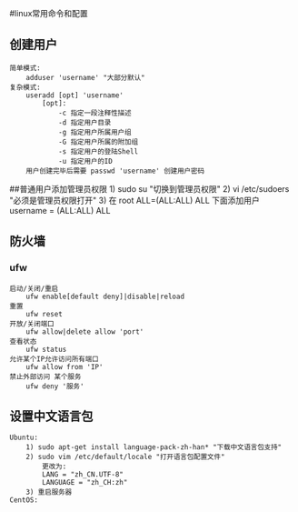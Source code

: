#linux常用命令和配置
## 创建用户
	简单模式:
		adduser 'username' "大部分默认"
	复杂模式:
		useradd [opt] 'username'
			[opt]:
				-c 指定一段注释性描述
				-d 指定用户目录
				-g 指定用户所属用户组
				-G 指定用户所属的附加组
				-s 指定用户的登陆Shell
				-u 指定用户的ID
		用户创建完毕后需要 passwd 'username' 创建用户密码
##普通用户添加管理员权限
	1) sudo su "切换到管理员权限"
	2) vi /etc/sudoers "必须是管理员权限打开"
	3) 在 root ALL=(ALL:ALL) ALL 下面添加用户
			username = (ALL:ALL) ALL
## 防火墙
### ufw
	启动/关闭/重启
		ufw enable[default deny]|disable|reload
	重置
		ufw reset
	开放/关闭端口
		ufw allow|delete allow 'port'
	查看状态
		ufw status
	允许某个IP允许访问所有端口
		ufw allow from 'IP'
	禁止外部访问 某个服务
		ufw deny '服务'
## 设置中文语言包
	Ubuntu:
		1) sudo apt-get install language-pack-zh-han* "下载中文语言包支持"
		2) sudo vim /etc/default/locale "打开语言包配置文件"
			更改为:
			LANG = "zh_CN.UTF-8"
			LANGUAGE = "zh_CH:zh"
		3) 重启服务器
	CentOS:
	